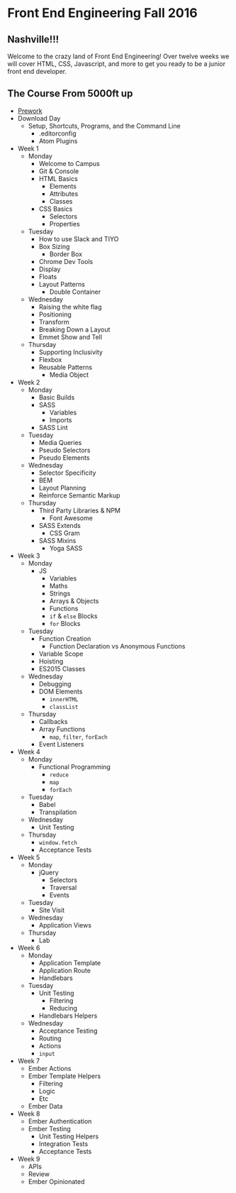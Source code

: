 # Front End Engineering Fall 2016

## Nashville!!!

Welcome to the crazy land of Front End Engineering!
Over twelve weeks we will cover HTML, CSS, Javascript, and more to get you ready to be a junior front end developer.

## The Course From 5000ft up

* [Prework](prework/index.html)
* Download Day
  - Setup, Shortcuts, Programs, and the Command Line
    * .editorconfig
    * Atom Plugins
* Week 1
  - Monday
    * Welcome to Campus
    * Git & Console
    * HTML Basics
      - Elements
      - Attributes
      - Classes
    * CSS Basics
      - Selectors
      - Properties
  - Tuesday
    * How to use Slack and TIYO
    * Box Sizing
      - Border Box
    * Chrome Dev Tools
    * Display
    * Floats
    * Layout Patterns
      - Double Container
  - Wednesday
    * Raising the white flag
    * Positioning
    * Transform
    * Breaking Down a Layout
    * Emmet Show and Tell
  - Thursday
    * Supporting Inclusivity
    * Flexbox
    * Reusable Patterns
      - Media Object
* Week 2
  - Monday
    * Basic Builds
    * SASS
      - Variables
      - Imports
    * SASS Lint
  - Tuesday
    * Media Queries
    * Pseudo Selectors
    * Pseudo Elements
  - Wednesday
    * Selector Specificity
    * BEM
    * Layout Planning
    * Reinforce Semantic Markup
  - Thursday
    * Third Party Libraries & NPM
      - Font Awesome
    * SASS Extends
      - CSS Gram
    * SASS Mixins
      - Yoga SASS
* Week 3
  - Monday
    * JS
      - Variables
      - Maths
      - Strings
      - Arrays & Objects
      - Functions
      - `if` & `else` Blocks
      - `for` Blocks
  - Tuesday
    * Function Creation
      - Function Declaration vs Anonymous Functions
    * Variable Scope
    * Hoisting
    * ES2015 Classes
  - Wednesday
    * Debugging
    * DOM Elements
      - `innerHTML`
      - `classList`
  - Thursday
    * Callbacks
    * Array Functions
      - `map`, `filter`, `forEach`
    * Event Listeners
* Week 4
  - Monday
    * Functional Programming
      - `reduce`
      - `map`
      - `forEach`
  - Tuesday
    * Babel
    * Transpilation
  - Wednesday
    * Unit Testing
  - Thursday
    * `window.fetch`
    * Acceptance Tests
* Week 5
  - Monday
    * jQuery
      - Selectors
      - Traversal
      - Events
  - Tuesday
    * Site Visit
  - Wednesday
    * Application Views
  - Thursday
    * Lab
* Week 6
  - Monday
    * Application Template
    * Application Route
    * Handlebars
  - Tuesday
    * Unit Testing
      - Filtering
      - Reducing
    * Handlebars Helpers
  - Wednesday
    * Acceptance Testing
    * Routing
    * Actions
    * `input`
* Week 7
  - Ember Actions
  - Ember Template Helpers
    * Filtering
    * Logic
    * Etc
  - Ember Data
* Week 8
  - Ember Authentication
  - Ember Testing
    * Unit Testing Helpers
    + Integration Tests
    + Acceptance Tests
* Week 9
  - APIs
  - Review
  - Ember Opinionated
